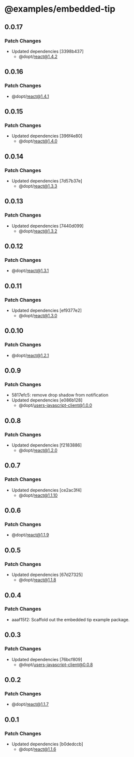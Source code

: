 # @examples/embedded-tip

## 0.0.17

### Patch Changes

- Updated dependencies [3398b437]
  - @dopt/react@1.4.2

## 0.0.16

### Patch Changes

- @dopt/react@1.4.1

## 0.0.15

### Patch Changes

- Updated dependencies [396f4e80]
  - @dopt/react@1.4.0

## 0.0.14

### Patch Changes

- Updated dependencies [7d57b37e]
  - @dopt/react@1.3.3

## 0.0.13

### Patch Changes

- Updated dependencies [7440d099]
  - @dopt/react@1.3.2

## 0.0.12

### Patch Changes

- @dopt/react@1.3.1

## 0.0.11

### Patch Changes

- Updated dependencies [ef9377e2]
  - @dopt/react@1.3.0

## 0.0.10

### Patch Changes

- @dopt/react@1.2.1

## 0.0.9

### Patch Changes

- 5817efc5: remove drop shadow from notification
- Updated dependencies [e086b128]
  - @dopt/users-javascript-client@1.0.0

## 0.0.8

### Patch Changes

- Updated dependencies [f2183886]
  - @dopt/react@1.2.0

## 0.0.7

### Patch Changes

- Updated dependencies [ce2ac3f4]
  - @dopt/react@1.1.10

## 0.0.6

### Patch Changes

- @dopt/react@1.1.9

## 0.0.5

### Patch Changes

- Updated dependencies [67d27325]
  - @dopt/react@1.1.8

## 0.0.4

### Patch Changes

- aaaf15f2: Scaffold out the embedded tip example package.

## 0.0.3

### Patch Changes

- Updated dependencies [76bcf809]
  - @dopt/users-javascript-client@0.0.8

## 0.0.2

### Patch Changes

- @dopt/react@1.1.7

## 0.0.1

### Patch Changes

- Updated dependencies [b0dedccb]
  - @dopt/react@1.1.6
